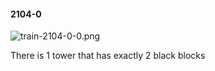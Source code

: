 #### 2104-0
![train-2104-0-0.png](https://github.com/lil-lab/nlvr/raw/master/nlvr/train/images/66/train-2104-0-0.png "train-2104-0-0.png")

There is 1 tower that has exactly 2 black blocks